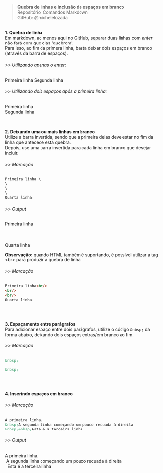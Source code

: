> **Quebra de linhas e inclusão de espaços em branco**      
> Repositório: Comandos Markdown  
> GitHub: @michelelozada
&nbsp; 

&nbsp;    
**1. Quebra de linha**  
Em markdown, ao menos aqui no GitHub, separar duas linhas com *enter* não fará com que elas 'quebrem'.   
Para isso, ao fim da primera linha, basta deixar dois espaços em branco (através da barra de espaços).  

###### >> Utilizando apenas o enter: 
Primeira linha
Segunda linha

###### >> Utilizando dois espaços após a primeira linha:
Primeira linha      
Segunda linha  
&nbsp; 

&nbsp;     
**2. Deixando uma ou mais linhas em branco**   
Utilize a barra invertida, sendo que a primeira delas deve estar no fim da linha que antecede esta quebra.  
Depois, use uma barra invertida para cada linha em branco que desejar incluir.  
###### >> Marcação 
```markdown
Primeira linha \
\
\
\
Quarta linha 
```
###### >> Output 
Primeira linha \
\
\
\
Quarta linha  

**Observação:** quando HTML também é suportando, é possível utilizar a tag <br\> para produzir a quebra de linha.
###### >> Marcação 
```markdown
Primeira linha<br/>
<br/>
<br/>
Quarta linha  
```
&nbsp; 

&nbsp;   
**3. Espaçamento entre parágrafos**  
Para adicionar espaço entre dois parágrafos, utilize o código `&nbsp;` da forma abaixo, deixando 
dois espaços extras/em branco ao fim.
###### >> Marcação 
```markdown
&nbsp; 

&nbsp;   
```
&nbsp; 

&nbsp;   
**4. Inserindo espaços em branco**  
###### >> Marcação 
```markdown
A primeira linha.      
&nbsp;A segunda linha começando um pouco recuada à direita
&nbsp;&nbsp;Esta é a terceira linha
```
###### >> Output 
A primeira linha.      
&nbsp;A segunda linha começando um pouco recuada à direita  
&nbsp;&nbsp;Esta é a terceira linha
